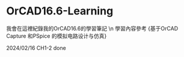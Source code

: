 # OrCAD16.6-Learning

我會在這裡紀錄我的OrCAD16.6的學習筆記 \n
學習內容參考 {基于OrCAD Capture 和PSpice 的模拟电路设计与仿真}

2024/02/16 CH1-2 done

